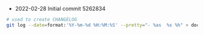 - 2022-02-28  Initial commit 5262834

```bash
# used to create CHANGELOG
git log --date=format:'%Y-%m-%d %H:%M:%S' --pretty="- %as  %s %h" > docs/CHANGELOG.md
```
